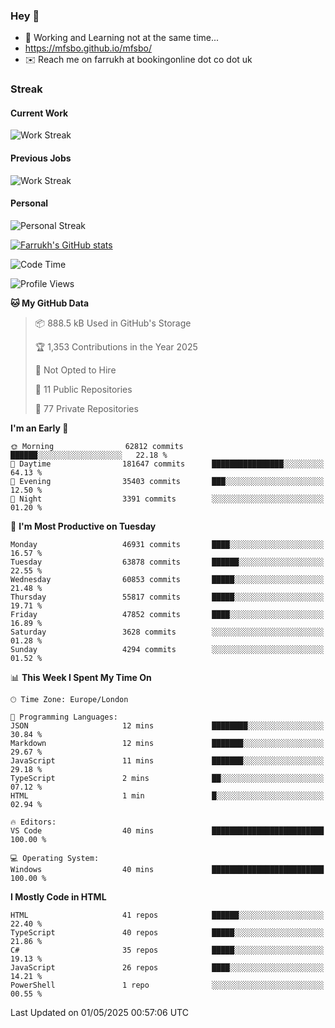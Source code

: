 ### Hey 👋

- 🏃 Working and Learning not at the same time...
- https://mfsbo.github.io/mfsbo/
- ✉️ Reach me on farrukh at bookingonline dot co dot uk

### Streak
#### Current Work
![Work Streak](https://streak-stats.demolab.com/?user=mfsbo)
#### Previous Jobs
![Work Streak](https://streak-stats.demolab.com/?user=farrukhcw)
#### Personal
![Personal Streak](https://streak-stats.demolab.com/?user=farrukhsubhani)

[![Farrukh's GitHub stats](https://github-readme-stats.vercel.app/api?username=mfsbo&hide=stars&count_private=true)](https://github.com/mfsbo/)

<!--START_SECTION:waka-->
![Code Time](http://img.shields.io/badge/Code%20Time-917%20hrs%202%20mins-blue)

![Profile Views](http://img.shields.io/badge/Profile%20Views-0-blue)

**🐱 My GitHub Data** 

> 📦 888.5 kB Used in GitHub's Storage 
 > 
> 🏆 1,353 Contributions in the Year 2025
 > 
> 🚫 Not Opted to Hire
 > 
> 📜 11 Public Repositories 
 > 
> 🔑 77 Private Repositories 
 > 
**I'm an Early 🐤** 

```text
🌞 Morning                62812 commits       ██████░░░░░░░░░░░░░░░░░░░   22.18 % 
🌆 Daytime                181647 commits      ████████████████░░░░░░░░░   64.13 % 
🌃 Evening                35403 commits       ███░░░░░░░░░░░░░░░░░░░░░░   12.50 % 
🌙 Night                  3391 commits        ░░░░░░░░░░░░░░░░░░░░░░░░░   01.20 % 
```
📅 **I'm Most Productive on Tuesday** 

```text
Monday                   46931 commits       ████░░░░░░░░░░░░░░░░░░░░░   16.57 % 
Tuesday                  63878 commits       ██████░░░░░░░░░░░░░░░░░░░   22.55 % 
Wednesday                60853 commits       █████░░░░░░░░░░░░░░░░░░░░   21.48 % 
Thursday                 55817 commits       █████░░░░░░░░░░░░░░░░░░░░   19.71 % 
Friday                   47852 commits       ████░░░░░░░░░░░░░░░░░░░░░   16.89 % 
Saturday                 3628 commits        ░░░░░░░░░░░░░░░░░░░░░░░░░   01.28 % 
Sunday                   4294 commits        ░░░░░░░░░░░░░░░░░░░░░░░░░   01.52 % 
```


📊 **This Week I Spent My Time On** 

```text
🕑︎ Time Zone: Europe/London

💬 Programming Languages: 
JSON                     12 mins             ████████░░░░░░░░░░░░░░░░░   30.84 % 
Markdown                 12 mins             ███████░░░░░░░░░░░░░░░░░░   29.67 % 
JavaScript               11 mins             ███████░░░░░░░░░░░░░░░░░░   29.18 % 
TypeScript               2 mins              ██░░░░░░░░░░░░░░░░░░░░░░░   07.12 % 
HTML                     1 min               █░░░░░░░░░░░░░░░░░░░░░░░░   02.94 % 

🔥 Editors: 
VS Code                  40 mins             █████████████████████████   100.00 % 

💻 Operating System: 
Windows                  40 mins             █████████████████████████   100.00 % 
```

**I Mostly Code in HTML** 

```text
HTML                     41 repos            ██████░░░░░░░░░░░░░░░░░░░   22.40 % 
TypeScript               40 repos            █████░░░░░░░░░░░░░░░░░░░░   21.86 % 
C#                       35 repos            █████░░░░░░░░░░░░░░░░░░░░   19.13 % 
JavaScript               26 repos            ████░░░░░░░░░░░░░░░░░░░░░   14.21 % 
PowerShell               1 repo              ░░░░░░░░░░░░░░░░░░░░░░░░░   00.55 % 
```




 Last Updated on 01/05/2025 00:57:06 UTC
<!--END_SECTION:waka-->
<!--
**mfsbo/mfsbo** is a ✨ _special_ ✨ repository because its `README.md` (this file) appears on your GitHub profile.

Here are some ideas to get you started:

- 🔭 I’m currently working on ...
- 🌱 I’m currently learning ...
- 👯 I’m looking to collaborate on ...
- 🤔 I’m looking for help with ...
- 💬 Ask me about ...
- 📫 How to reach me: ...
- 😄 Pronouns: ...
- ⚡ Fun fact: ...
-->
